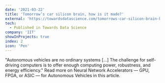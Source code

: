 ```yaml
---
date: '2021-03-22'
title: 'Tomorrow’s car silicon brain, how is it made?'
external: 'https://towardsdatascience.com/tomorrows-car-silicon-brain-how-is-it-made-9090e1f06c9d'
tech:
  - Published in Towards Data Science
company: 'IIT'
showInProjects: true
index: 2
icon: 'Pen'
---
```


"Autonomous vehicles are no ordinary systems [...] The challenge for self-driving computers is to offer enough computing power, robustness, and energy efficiency." Read more on Neural Network Accelerators — GPU, FPGA, or ASIC — for Autonomous Vehicles in this article.
